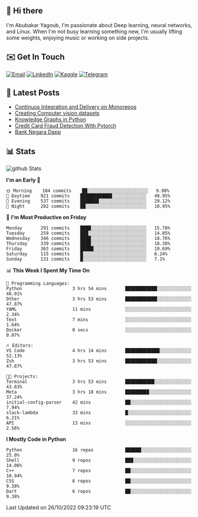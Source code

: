 ## 👋 Hi there

I'm Abubakar Yagoub, I'm passionate about Deep learning, neural networks, and
Linux. When I'm not busy learning something new, I'm usually lifting some
weights, enjoying music or working on side projects.

## ✉️ Get In Touch

[![Email](https://img.shields.io/badge/Email-f1f1f1?style=for-the-badge&logo=gmail&logoColor=0f111a)](mailto:git@blacksuan19.dev)
[![LinkedIn](https://img.shields.io/badge/LinkedIn-0077B5?style=for-the-badge&logo=linkedin&logoColor=white)](https://www.linkedin.com/in/blacksuan19/)
[![Kaggle](https://img.shields.io/badge/Kaggle-5acfff?style=for-the-badge&logo=kaggle&logoColor=white)](http://kaggle.com/abubakaryagob/)
[![Telegram](https://img.shields.io/badge/Telegram-2CA5E0?style=for-the-badge&logo=telegram&logoColor=white)](https://t.me/blacksuan19)

## 📩 Latest Posts

<!-- BLOG-POST-LIST:START -->
- [Continuos Integration and Delivery on Monorepos](https://www.blacksuan19.dev/blog/github-actions-monorepos/)
- [Creating Computer vision datasets](https://www.blacksuan19.dev/blog/creating-datasets/)
- [Knowledge Graphs in Python](https://www.blacksuan19.dev/projects/Knowledge_Graphs/)
- [Credit Card Fraud Detection With Pytorch](https://www.blacksuan19.dev/projects/credit-card-fraud-detection-with-pytorch/)
- [Bank Negara Dapp](https://www.blacksuan19.dev/projects/bank-negara/)
<!-- BLOG-POST-LIST:END -->

## 📊 Stats

![github Stats](https://github-readme-stats.vercel.app/api?username=blacksuan19&theme=github_dark&show_icons=true&count_private=true&custom_title=Github%20Stats&hide_border=true)

<!--START_SECTION:waka-->
**I'm an Early 🐤** 

```text
🌞 Morning    184 commits    ██░░░░░░░░░░░░░░░░░░░░░░░   9.98% 
🌆 Daytime    921 commits    ████████████░░░░░░░░░░░░░   49.95% 
🌃 Evening    537 commits    ███████░░░░░░░░░░░░░░░░░░   29.12% 
🌙 Night      202 commits    ██░░░░░░░░░░░░░░░░░░░░░░░   10.95%

```
📅 **I'm Most Productive on Friday** 

```text
Monday       291 commits    ████░░░░░░░░░░░░░░░░░░░░░   15.78% 
Tuesday      259 commits    ███░░░░░░░░░░░░░░░░░░░░░░   14.05% 
Wednesday    346 commits    ████░░░░░░░░░░░░░░░░░░░░░   18.76% 
Thursday     339 commits    ████░░░░░░░░░░░░░░░░░░░░░   18.38% 
Friday       363 commits    █████░░░░░░░░░░░░░░░░░░░░   19.69% 
Saturday     115 commits    █░░░░░░░░░░░░░░░░░░░░░░░░   6.24% 
Sunday       131 commits    █░░░░░░░░░░░░░░░░░░░░░░░░   7.1%

```


📊 **This Week I Spent My Time On** 

```text
💬 Programming Languages: 
Python                   3 hrs 54 mins       ████████████░░░░░░░░░░░░░   48.01% 
Other                    3 hrs 53 mins       ████████████░░░░░░░░░░░░░   47.87% 
YAML                     11 mins             ░░░░░░░░░░░░░░░░░░░░░░░░░   2.34% 
Text                     7 mins              ░░░░░░░░░░░░░░░░░░░░░░░░░   1.64% 
Docker                   0 secs              ░░░░░░░░░░░░░░░░░░░░░░░░░   0.07%

🔥 Editors: 
VS Code                  4 hrs 14 mins       █████████████░░░░░░░░░░░░   52.13% 
Zsh                      3 hrs 53 mins       ████████████░░░░░░░░░░░░░   47.87%

🐱‍💻 Projects: 
Terminal                 3 hrs 53 mins       ███████████░░░░░░░░░░░░░░   43.83% 
Meta                     3 hrs 18 mins       █████████░░░░░░░░░░░░░░░░   37.24% 
initial-config-parser    42 mins             ██░░░░░░░░░░░░░░░░░░░░░░░   7.94% 
slack-lambda             33 mins             █░░░░░░░░░░░░░░░░░░░░░░░░   6.21% 
API                      13 mins             ░░░░░░░░░░░░░░░░░░░░░░░░░   2.56%

```

**I Mostly Code in Python** 

```text
Python                   16 repos            ██████░░░░░░░░░░░░░░░░░░░   25.0% 
Shell                    9 repos             ███░░░░░░░░░░░░░░░░░░░░░░   14.06% 
C++                      7 repos             ██░░░░░░░░░░░░░░░░░░░░░░░   10.94% 
CSS                      6 repos             ██░░░░░░░░░░░░░░░░░░░░░░░   9.38% 
Dart                     6 repos             ██░░░░░░░░░░░░░░░░░░░░░░░   9.38%

```



 Last Updated on 26/10/2022 09:23:19 UTC
<!--END_SECTION:waka-->
